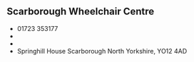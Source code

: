 
## Scarborough Wheelchair Centre

- <i class="fa fa-phone"></i> 01723 353177
- <i class="fa fa-envelope"></i> <a href="mailto:"></a>
- <i class="fa fa-home"></i> []()
- <i class="fa fa-building"></i> Springhill House   Scarborough North Yorkshire, YO12 4AD
